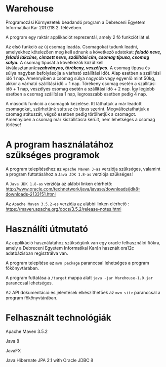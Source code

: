 # Warehouse

Programozási Környezetek beadandó program a Debreceni Egyetem Informatikai Kar 2017/18 2. félévében. 

A program egy raktár applikációt reprezentál, amely 2 fő funkciót lát el.

Az első funkció az új csomag leadás. Csomagokat tudunk leadni, amelyekhez kötelezően meg kell adnunk a következő adatokat:
**_feladó neve, feladó lakcíme, címzett neve, szállítási cím, csomag típusa, csomag súlya._** 
A csomag típusát a következők közül kell kiválasztanunk:**_szabványos, törékeny, veszélyes._**
A csomag típusa és súlya nagyban befolyásolja a várható szállítási időt. 
Alap esetben a szállítási idő 1 nap.
Amennyiben a csomag súlya nagyobb vagy egyenlő mint 50kg, akkor a várható szállítási idő + 1 nap.
Törékeny csomag esetén a szállítási idő + 1 nap, veszélyes csomag esetén a szállítási idő + 2 nap.
Így legjobb esetben a csomag szállítása 1 nap, legrosszabb esetben pedig 4 nap.

A második funkció a csomagok kezelése. Itt láthatjuk a már leadott csomagokat, szűrhetünk státusz és típus szerint.
Megváltoztathatjuk a csomag státuszát, végső esetben pedig törölhetjük a csomagot. 
Amennyiben a csomag már kiszállításra került, nem lehetséges a csomag törlése!

# A program használatához szükséges programok
A program telepítéséhez az `Apache Maven 3-as` verziója szükséges, valamint a program
futtatásához a `Java JDK 1.8-as` verziója szükséges!

A `Java JDK 1.8-as` verziója az alábbi linken elérhető: http://www.oracle.com/technetwork/java/javase/downloads/jdk8-downloads-2133151.html

Az `Apache Maven 3.5.2-es` verziója az alábbi linken elérhető : https://maven.apache.org/docs/3.5.2/release-notes.html

# Használíti útmutató

Az applikáció használatához szükségünk van egy oracle felhasználói fiókra,
amely a Debreceni Egyetem Informatikai Karán használt ora12c adatbázisban regisztrálva van.

A program telepítése az `mvn package` paranccsal lehetséges a program főkönyvtárában.

A program futtatása a `/target` mappa alatt `java -jar Warehouse-1.0.jar` paranccsal lehetséges.

Az API dokumentáció és jelentések elkészíthetőek az `mvn site` paranccsal a program főkönyvtárában.

# Felhasznált technológiák
Apache Maven 3.5.2 

Java 8

JavaFX 

Java Hibernate JPA 2.1 with Oracle JDBC 8 